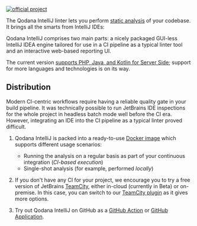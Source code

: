 [//]: # (title: About Qodana IntelliJ)

[![official project](https://jb.gg/badges/official-flat-square.svg)](https://confluence.jetbrains.com/display/ALL/JetBrains+on+GitHub)

The Qodana IntelliJ  linter lets you perform [static analysis](https://en.wikipedia.org/wiki/Static_program_analysis) of your
codebase. It brings all the smarts from IntelliJ IDEs: 

[//]: # "list!"

Qodana IntelliJ comprises two main parts: a nicely packaged GUI-less IntelliJ IDEA engine tailored for use in a CI pipeline as a typical linter tool and an interactive web-based reporting UI.

The current version [supports PHP, Java, and Kotlin for Server Side](supported-technologies.md); support for more languages and technologies is on its way.

## Distribution

Modern CI-centric workflows require having a reliable quality gate in your build pipeline.
It was technically possible to run JetBrains IDE inspections for the whole project in headless batch mode well before the CI era. However, integrating an IDE into the CI pipeline as a typical linter proved difficult.

1. Qodana IntelliJ is packed into a ready-to-use [Docker image](qodana-docker-readme.md) which supports different usage scenarios:
    - Running the analysis on a regular basis as part of your continuous integration (*CI-based execution*)
    - Single-shot analysis (for example, performed *locally*)

2. If you don't have any CI for your project, we encourage you to try a free version of JetBrains [TeamCity](https://www.jetbrains.com/teamcity/), either in-cloud (currently in Beta) or on-premise. In this case, you can switch to our [TeamCity plugin](qodana-teamcity-plugin.md) as it gives more options.

[//]: # "broken link!"

3. Try out Qodana IntelliJ on GitHub as a [GitHub Action](qodana-github-action.md) or [GitHub Application](qodana-github-application.md).